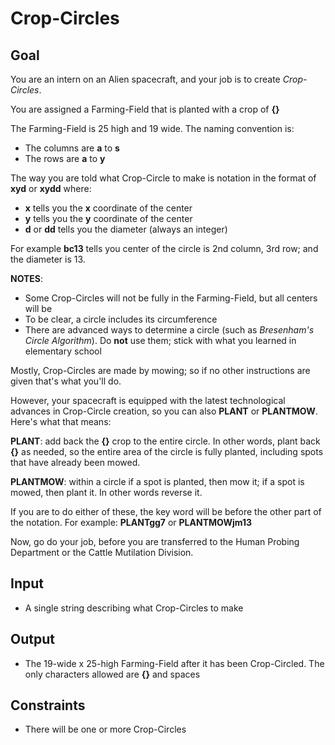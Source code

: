 # Crop-Circles

## Goal

You are an intern on an Alien spacecraft, and your job is to create
_Crop-Circles_.

You are assigned a Farming-Field that is planted with a crop of **{}**

The Farming-Field is 25 high and 19 wide. The naming convention is:

-   The columns are **a** to **s**
-   The rows are **a** to **y**

The way you are told what Crop-Circle to make is notation in the format of
**xyd** or **xydd** where:

-   **x** tells you the **x** coordinate of the center
-   **y** tells you the **y** coordinate of the center
-   **d** or **dd** tells you the diameter (always an integer)

For example **bc13** tells you center of the circle is 2nd column, 3rd row; and
the diameter is 13.

**NOTES**:

-   Some Crop-Circles will not be fully in the Farming-Field, but all centers
    will be
-   To be clear, a circle includes its circumference
-   There are advanced ways to determine a circle (such as _Bresenham's Circle
    Algorithm_). Do **not** use them; stick with what you learned in elementary
    school

Mostly, Crop-Circles are made by mowing; so if no other instructions are given
that's what you'll do.

However, your spacecraft is equipped with the latest technological advances in
Crop-Circle creation, so you can also **PLANT** or **PLANTMOW**. Here's what
that means:

**PLANT**: add back the **{}** crop to the entire circle. In other words,
plant back **{}** as needed, so the entire area of the circle is fully planted,
including spots that have already been mowed.

**PLANTMOW**: within a circle if a spot is planted, then mow it; if a spot is
mowed, then plant it. In other words reverse it.

If you are to do either of these, the key word will be before the other part of
the notation. For example: **PLANTgg7** or **PLANTMOWjm13**

Now, go do your job, before you are transferred to the Human Probing Department
or the Cattle Mutilation Division.

## Input

-   A single string describing what Crop-Circles to make

## Output

-   The 19-wide x 25-high Farming-Field after it has been Crop-Circled. The only
    characters allowed are **{}** and spaces

## Constraints

-   There will be one or more Crop-Circles
